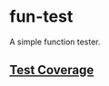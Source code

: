 # fun-test

A simple function tester.

## [Test Coverage](bagrounds.gitlab.io/fun-test/coverage/lcov-report/index.html)

